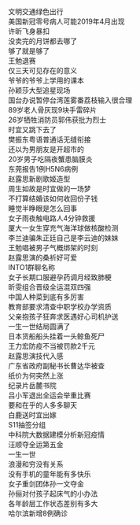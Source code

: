 文明交通绿色出行  
美国新冠零号病人可能2019年4月出现  
许昕飞身暴扣  
没卖完的月饼都去哪了  
够了就是够了  
王勉退赛  
仅三天可见存在的意义  
爷爷的爷爷上学用的课本  
孙颖莎大型追星现场  
国台办说暂停台湾莲雾番荔枝输入很合理  
89岁老人骨灰现9块手雷碎片  
26岁牺牲消防员郭伟获批为烈士  
时宜又跳下去了  
樊振东粤语普通话无缝衔接  
还以为男朋友是开超市的  
20岁男子吃隔夜蟹患脑膜炎  
东莞报告1例H5N6病例  
赵露思新剧歌姬造型  
周生如故是时宜做的一场梦  
不打算结婚该如何收回份子钱  
睡觉半睁眼是怎么回事  
女子雨夜触电路人4分钟救援  
厦大一女生穿充气海洋球做核酸检测  
李兰迪骗朱正廷自己是李云迪的妹妹  
王勉唱被男子气概绑架的时刻  
赵露思演的桑祈好可爱  
INTO1群聊名称  
女子长期口服避孕药调月经致肺梗  
昕雯组合晋级全运混双四强  
中国人种菜到底有多厉害  
教育部要求清查中职学校办学资质  
父亲抱孩子狂奔求医遇好心司机护送  
一生一世结局圆满了  
日本货船船头挂着一头鲸鱼死尸  
王力宏防疫不当被罚款2千元  
赵露思演技代入感  
广东省政府副秘书长曹达华被查  
纸价为何突然上涨  
纪录片岳麓书院  
吕小军退出全运会举重比赛  
要和在乎的人多多聊天  
白鹿送时宜出嫁  
S11抽签分组  
中科院大数据建模分析新冠疫情  
汪顺夺全运第五金  
一生一世  
浪漫和穷没有关系  
没有手机的童年能有多快乐  
女子重剑团体孙一文夺金  
孙俪对付孩子起床气的小办法  
各年龄层工作状态差别有多大  
哈尔滨新增8例确诊  
